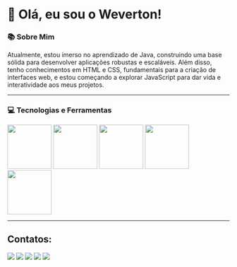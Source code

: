 # 👋 Olá, eu sou o Weverton!


### 📚 Sobre Mim

<p>Atualmente, estou imerso no aprendizado de Java, construindo uma base sólida para desenvolver aplicações robustas e escaláveis. Além disso, tenho conhecimentos em HTML e CSS, fundamentais para a criação de interfaces web, e estou começando a explorar JavaScript para dar vida e interatividade aos meus projetos.</p>

---

### 💻 Tecnologias e Ferramentas

<div>
  <img height=100 src="https://cdn.jsdelivr.net/gh/devicons/devicon@latest/icons/html5/html5-original.svg" />
  <img height=100 src="https://cdn.jsdelivr.net/gh/devicons/devicon@latest/icons/css3/css3-original.svg" />
  <img height=100 src="https://cdn.jsdelivr.net/gh/devicons/devicon@latest/icons/javascript/javascript-original.svg" />
  <img height=100 src="https://cdn.jsdelivr.net/gh/devicons/devicon@latest/icons/java/java-original.svg" />
  <img height=100 src="https://cdn.jsdelivr.net/gh/devicons/devicon@latest/icons/git/git-original.svg" />
</div>

---

## Contatos:
<div>
<a href="https://www.youtube.com/seu-canal-youtube-aqui" target="_blank"><img loading="lazy" src="https://img.shields.io/badge/YouTube-FF0000?style=for-the-badge&logo=youtube&logoColor=white" target="_blank"></a>
<a href="https://instagram.com/seu-usuário-instagram-aqui" target="_blank"><img loading="lazy" src="https://img.shields.io/badge/-Instagram-%23E4405F?style=for-the-badge&logo=instagram&logoColor=white" target="_blank"></a>
<a href="https://www.twitch.tv/seu-usuário-aqui" target="_blank"><img loading="lazy" src="https://img.shields.io/badge/Twitch-9146FF?style=for-the-badge&logo=twitch&logoColor=white" target="_blank"></a>
<a href = "mailto:contato@seu-usuário-aqui"><img loading="lazy" src="https://img.shields.io/badge/Gmail-D14836?style=for-the-badge&logo=gmail&logoColor=white" target="_blank"></a>
<a href="https://www.linkedin.com/in/seu-usuário-linkedln-aqui" target="_blank"><img loading="lazy" src="https://img.shields.io/badge/-LinkedIn-%230077B5?style=for-the-badge&logo=linkedin&logoColor=white" target="_blank"></a>   
</div>
          
          
